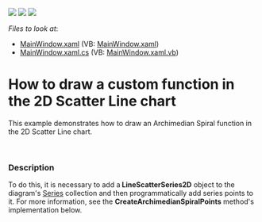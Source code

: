 <!-- default badges list -->
![](https://img.shields.io/endpoint?url=https://codecentral.devexpress.com/api/v1/VersionRange/128569821/11.2.5%2B)
[![](https://img.shields.io/badge/Open_in_DevExpress_Support_Center-FF7200?style=flat-square&logo=DevExpress&logoColor=white)](https://supportcenter.devexpress.com/ticket/details/E3512)
[![](https://img.shields.io/badge/📖_How_to_use_DevExpress_Examples-e9f6fc?style=flat-square)](https://docs.devexpress.com/GeneralInformation/403183)
<!-- default badges end -->
<!-- default file list -->
*Files to look at*:

* [MainWindow.xaml](./CS/ScatterLineChartWithCustomFunction/MainWindow.xaml) (VB: [MainWindow.xaml](./VB/ScatterLineChartWithCustomFunction/MainWindow.xaml))
* [MainWindow.xaml.cs](./CS/ScatterLineChartWithCustomFunction/MainWindow.xaml.cs) (VB: [MainWindow.xaml.vb](./VB/ScatterLineChartWithCustomFunction/MainWindow.xaml.vb))
<!-- default file list end -->
# How to draw a custom function in the 2D Scatter Line chart  


<p>This example demonstrates how to draw an Archimedian Spiral function in the 2D Scatter Line chart. </p><br />



<h3>Description</h3>

<p>To do this, it is necessary to add a<strong> LineScatterSeries2D</strong> object to the  diagram&#39;s <a href="http://documentation.devexpress.com/#WPF/DevExpressXpfChartsDiagram_Seriestopic"><u>Series</u></a> collection and then programmatically add series points to it. For more information, see the <strong>CreateArchimedianSpiralPoints</strong> method&#39;s implementation below.</p><br />


<br/>


